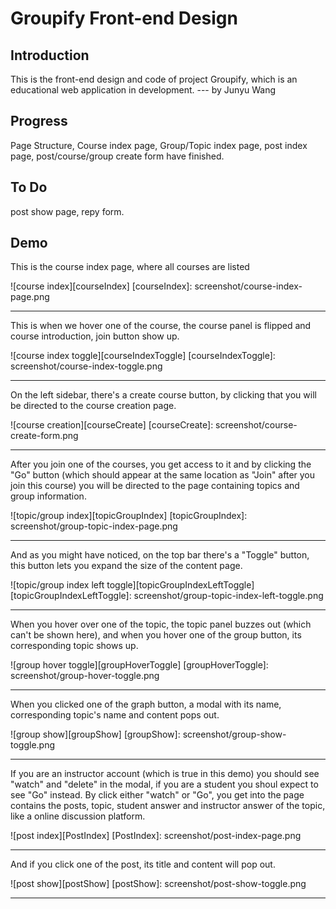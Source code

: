 Groupify Front-end Design
===

Introduction
---
This is the front-end design and code of project Groupify, which is an educational web application in development. --- by Junyu Wang

Progress
---
Page Structure, Course index page, Group/Topic index page, post index page, post/course/group create form have finished.

To Do
---
post show page, repy form.

Demo
---
This is the course index page, where all courses are listed

![course index][courseIndex]
[courseIndex]: screenshot/course-index-page.png
***

This is when we hover one of the course, the course panel is flipped and course introduction, join button show up.

![course index toggle][courseIndexToggle]
[courseIndexToggle]: screenshot/course-index-toggle.png
***

On the left sidebar, there's a create course button, by clicking that you will be directed to the course creation page.

![course creation][courseCreate]
[courseCreate]: screenshot/course-create-form.png
***

After you join one of the courses, you get access to it and by clicking the "Go" button (which should appear at the same location as "Join" after you join this course) you will be directed to the page containing topics and group information.

![topic/group index][topicGroupIndex]
[topicGroupIndex]: screenshot/group-topic-index-page.png
***

And as you might have noticed, on the top bar there's a "Toggle" button, this button lets you expand the size of the content page.

![topic/group index left toggle][topicGroupIndexLeftToggle]
[topicGroupIndexLeftToggle]: screenshot/group-topic-index-left-toggle.png
***

When you hover over one of the topic, the topic panel buzzes out (which can't be shown here), and when you hover one of the group button, its corresponding topic shows up.

![group hover toggle][groupHoverToggle]
[groupHoverToggle]: screenshot/group-hover-toggle.png
***

When you clicked one of the graph button, a modal with its name, corresponding topic's name and content pops out.

![group show][groupShow]
[groupShow]: screenshot/group-show-toggle.png
***

If you are an instructor account (which is true in this demo) you should see "watch" and "delete" in the modal, if you are a student you shoul expect to see "Go" instead. By click either "watch" or "Go", you get into the page contains the posts, topic, student answer and instructor answer of the topic, like a online discussion platform.

![post index][PostIndex]
[PostIndex]: screenshot/post-index-page.png 
***

And if you click one of the post, its title and content will pop out.

![post show][postShow]
[postShow]: screenshot/post-show-toggle.png
***


